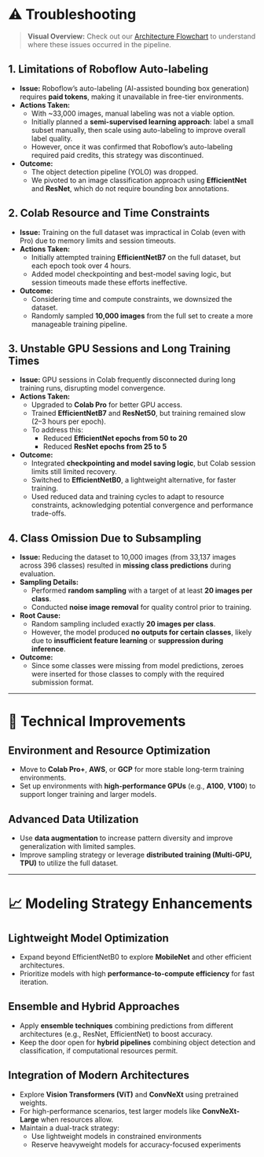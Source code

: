 # ⚠️ Troubleshooting

> **Visual Overview:** Check out our [Architecture Flowchart](https://kwonnayeon.github.io/used-car-model-classification/assets/project_architecture.html) to understand where these issues occurred in the pipeline.

## 1. **Limitations of Roboflow Auto-labeling**
- **Issue:** Roboflow’s auto-labeling (AI-assisted bounding box generation) requires **paid tokens**, making it unavailable in free-tier environments.
- **Actions Taken:**
  - With ~33,000 images, manual labeling was not a viable option.
  - Initially planned a **semi-supervised learning approach**: label a small subset manually, then scale using auto-labeling to improve overall label quality.
  - However, once it was confirmed that Roboflow’s auto-labeling required paid credits, this strategy was discontinued.
- **Outcome:**
  - The object detection pipeline (YOLO) was dropped.
  - We pivoted to an image classification approach using **EfficientNet** and **ResNet**, which do not require bounding box annotations.

## 2. **Colab Resource and Time Constraints**
- **Issue:** Training on the full dataset was impractical in Colab (even with Pro) due to memory limits and session timeouts.
- **Actions Taken:**
  - Initially attempted training **EfficientNetB7** on the full dataset, but each epoch took over 4 hours.
  - Added model checkpointing and best-model saving logic, but session timeouts made these efforts ineffective.
- **Outcome:**
  - Considering time and compute constraints, we downsized the dataset.
  - Randomly sampled **10,000 images** from the full set to create a more manageable training pipeline.

## 3. **Unstable GPU Sessions and Long Training Times**
- **Issue:** GPU sessions in Colab frequently disconnected during long training runs, disrupting model convergence.
- **Actions Taken:**
  - Upgraded to **Colab Pro** for better GPU access.
  - Trained **EfficientNetB7** and **ResNet50**, but training remained slow (2–3 hours per epoch).
  - To address this:
    - Reduced **EfficientNet epochs from 50 to 20**
    - Reduced **ResNet epochs from 25 to 5**
- **Outcome:**
  - Integrated **checkpointing and model saving logic**, but Colab session limits still limited recovery.
  - Switched to **EfficientNetB0**, a lightweight alternative, for faster training.
  - Used reduced data and training cycles to adapt to resource constraints, acknowledging potential convergence and performance trade-offs.

## 4. **Class Omission Due to Subsampling**
- **Issue:** Reducing the dataset to 10,000 images (from 33,137 images across 396 classes) resulted in **missing class predictions** during evaluation.
- **Sampling Details:**
  - Performed **random sampling** with a target of at least **20 images per class**.
  - Conducted **noise image removal** for quality control prior to training.
- **Root Cause:**
  - Random sampling included exactly **20 images per class**.
  - However, the model produced **no outputs for certain classes**, likely due to **insufficient feature learning** or **suppression during inference**.
- **Outcome:**
  - Since some classes were missing from model predictions, zeroes were inserted for those classes to comply with the required submission format.

---

# 🔧 Technical Improvements

## Environment and Resource Optimization
- Move to **Colab Pro+**, **AWS**, or **GCP** for more stable long-term training environments.
- Set up environments with **high-performance GPUs** (e.g., **A100**, **V100**) to support longer training and larger models.

## Advanced Data Utilization
- Use **data augmentation** to increase pattern diversity and improve generalization with limited samples.
- Improve sampling strategy or leverage **distributed training (Multi-GPU, TPU)** to utilize the full dataset.

---

# 📈 Modeling Strategy Enhancements

## Lightweight Model Optimization
- Expand beyond EfficientNetB0 to explore **MobileNet** and other efficient architectures.
- Prioritize models with high **performance-to-compute efficiency** for fast iteration.

## Ensemble and Hybrid Approaches
- Apply **ensemble techniques** combining predictions from different architectures (e.g., ResNet, EfficientNet) to boost accuracy.
- Keep the door open for **hybrid pipelines** combining object detection and classification, if computational resources permit.

## Integration of Modern Architectures
- Explore **Vision Transformers (ViT)** and **ConvNeXt** using pretrained weights.
- For high-performance scenarios, test larger models like **ConvNeXt-Large** when resources allow.
- Maintain a dual-track strategy:  
  - Use lightweight models in constrained environments  
  - Reserve heavyweight models for accuracy-focused experiments
